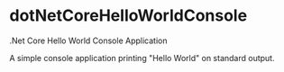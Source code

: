 # dotNetCoreHelloWorldConsole
.Net Core Hello World Console Application

A simple console application printing "Hello World" on standard output.
